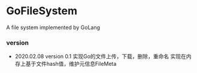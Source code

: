 # GoFileSystem
A file system implemented by GoLang

### version
+ 2020.02.08 version 0.1 
实现Go的文件上传，下载，删除，重命名
实现在内存上基于文件hash值，维护元信息FileMeta
